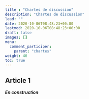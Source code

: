 ```yaml
---
title : "Chartes de discussion"
description: "Chartes de discussion"
lead: ""
date: 2020-10-06T08:48:23+00:00
lastmod: 2020-10-06T08:48:23+00:00
draft: false
images: []
menu:
  comment_participer:
    parent: "chartes"
weight: 40
toc: true
---
```


## Article 1

***En construction***
